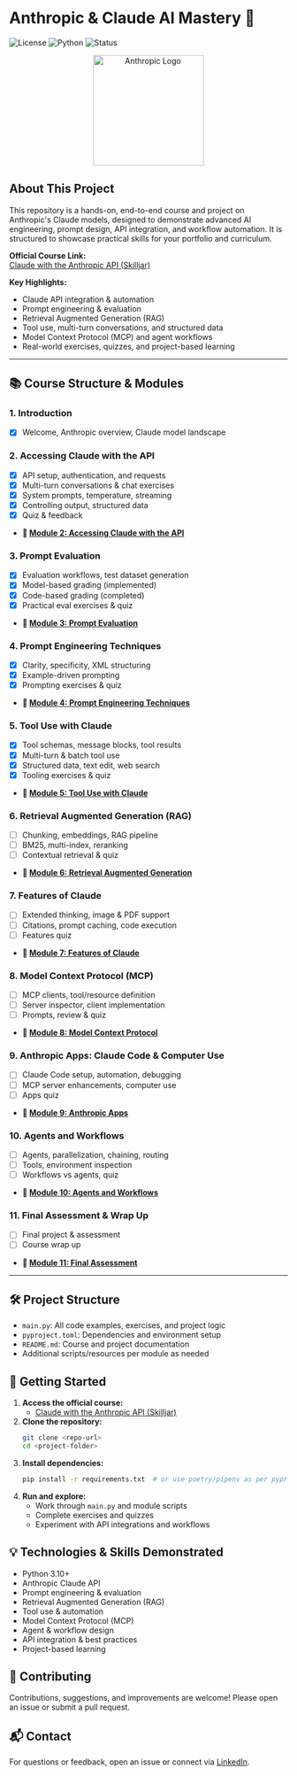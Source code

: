 
# Anthropic & Claude AI Mastery 🚀

![License](https://img.shields.io/badge/license-MIT-blue.svg)
![Python](https://img.shields.io/badge/python-3.10%2B-blue)
![Status](https://img.shields.io/badge/status-Active-brightgreen)

<p align="center">
  <img src="https://upload.wikimedia.org/wikipedia/commons/4/4f/Anthropic_logo.svg" alt="Anthropic Logo" width="200"/>
</p>

## About This Project


This repository is a hands-on, end-to-end course and project on Anthropic's Claude models, designed to demonstrate advanced AI engineering, prompt design, API integration, and workflow automation. It is structured to showcase practical skills for your portfolio and curriculum.

**Official Course Link:**  
[Claude with the Anthropic API (Skilljar)](https://anthropic.skilljar.com/claude-with-the-anthropic-api)

**Key Highlights:**
- Claude API integration & automation
- Prompt engineering & evaluation
- Retrieval Augmented Generation (RAG)
- Tool use, multi-turn conversations, and structured data
- Model Context Protocol (MCP) and agent workflows
- Real-world exercises, quizzes, and project-based learning

---


## 📚 Course Structure & Modules


### 1. Introduction
- [x] Welcome, Anthropic overview, Claude model landscape


### 2. Accessing Claude with the API
- [x] API setup, authentication, and requests
- [x] Multi-turn conversations & chat exercises
- [x] System prompts, temperature, streaming
- [x] Controlling output, structured data
- [x] Quiz & feedback
- **📁 [Module 2: Accessing Claude with the API](./module_2/)**


### 3. Prompt Evaluation
- [x] Evaluation workflows, test dataset generation
- [x] Model-based grading (implemented)
- [x] Code-based grading (completed)
- [x] Practical eval exercises & quiz
- **📁 [Module 3: Prompt Evaluation](./module_3/)**


### 4. Prompt Engineering Techniques
- [X] Clarity, specificity, XML structuring
- [X] Example-driven prompting
- [X] Prompting exercises & quiz
- **📁 [Module 4: Prompt Engineering Techniques](./module_4/)**


### 5. Tool Use with Claude
- [X] Tool schemas, message blocks, tool results
- [X] Multi-turn & batch tool use
- [X] Structured data, text edit, web search
- [X] Tooling exercises & quiz
- **📁 [Module 5: Tool Use with Claude](./module_5/)**


### 6. Retrieval Augmented Generation (RAG)
- [ ] Chunking, embeddings, RAG pipeline
- [ ] BM25, multi-index, reranking
- [ ] Contextual retrieval & quiz
- **📁 [Module 6: Retrieval Augmented Generation](./module_6/)**


### 7. Features of Claude
- [ ] Extended thinking, image & PDF support
- [ ] Citations, prompt caching, code execution
- [ ] Features quiz
- **📁 [Module 7: Features of Claude](./module_7/)**


### 8. Model Context Protocol (MCP)
- [ ] MCP clients, tool/resource definition
- [ ] Server inspector, client implementation
- [ ] Prompts, review & quiz
- **📁 [Module 8: Model Context Protocol](./module_8/)**


### 9. Anthropic Apps: Claude Code & Computer Use
- [ ] Claude Code setup, automation, debugging
- [ ] MCP server enhancements, computer use
- [ ] Apps quiz
- **📁 [Module 9: Anthropic Apps](./module_9/)**


### 10. Agents and Workflows
- [ ] Agents, parallelization, chaining, routing
- [ ] Tools, environment inspection
- [ ] Workflows vs agents, quiz
- **📁 [Module 10: Agents and Workflows](./module_10/)**


### 11. Final Assessment & Wrap Up
- [ ] Final project & assessment
- [ ] Course wrap up
- **📁 [Module 11: Final Assessment](./module_11/)**


---


## 🛠️ Project Structure
- `main.py`: All code examples, exercises, and project logic
- `pyproject.toml`: Dependencies and environment setup
- `README.md`: Course and project documentation
- Additional scripts/resources per module as needed


## 📖 Getting Started
1. **Access the official course:**
   - [Claude with the Anthropic API (Skilljar)](https://anthropic.skilljar.com/claude-with-the-anthropic-api)
2. **Clone the repository:**
   ```bash
   git clone <repo-url>
   cd <project-folder>
   ```
3. **Install dependencies:**
   ```bash
   pip install -r requirements.txt  # or use poetry/pipenv as per pyproject.toml
   ```
4. **Run and explore:**
   - Work through `main.py` and module scripts
   - Complete exercises and quizzes
   - Experiment with API integrations and workflows


## 💡 Technologies & Skills Demonstrated
- Python 3.10+
- Anthropic Claude API
- Prompt engineering & evaluation
- Retrieval Augmented Generation (RAG)
- Tool use & automation
- Model Context Protocol (MCP)
- Agent & workflow design
- API integration & best practices
- Project-based learning


## 🤝 Contributing
Contributions, suggestions, and improvements are welcome! Please open an issue or submit a pull request.

## 📬 Contact
For questions or feedback, open an issue or connect via [LinkedIn](http://linkedin.com/in/pedro-henrique-bruning).
